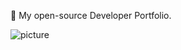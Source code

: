👻 My open-source Developer Portfolio.

![picture](https://raw.githubusercontent.com/saadeghi/saadeghi/master/dino.gif)
<br />
<br />
